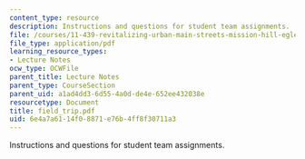 ```yaml
---
content_type: resource
description: Instructions and questions for student team assignments.
file: /courses/11-439-revitalizing-urban-main-streets-mission-hill-egleston-square-boston-spring-2003/6e4a7a6114f08871e76b4ff8f30711a3_field_trip.pdf
file_type: application/pdf
learning_resource_types:
- Lecture Notes
ocw_type: OCWFile
parent_title: Lecture Notes
parent_type: CourseSection
parent_uid: a1ad4dd3-6d55-4a0d-de4e-652ee432038e
resourcetype: Document
title: field_trip.pdf
uid: 6e4a7a61-14f0-8871-e76b-4ff8f30711a3
---
```

Instructions and questions for student team assignments.

